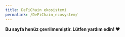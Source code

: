 ```yaml
---
title: DeFiChain ekosistemi
permalink: /DeFiChain_ecosystem/
---
```


**Bu sayfa henüz çevrilmemiştir. Lütfen yardım edin! ❤**
